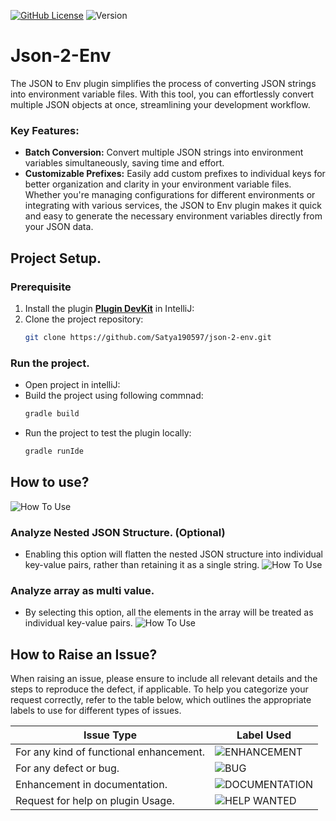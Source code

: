 [![GitHub License](https://img.shields.io/badge/license-MIT-green.svg)](https://opensource.org/licenses/MIT)
![Version](https://img.shields.io/badge/version-1.0.4-blue.svg)
# Json-2-Env
The JSON to Env plugin simplifies the process of converting JSON strings into environment variable files. With this tool, you can effortlessly convert multiple JSON objects at once, streamlining your development workflow.
### Key Features:
- **Batch Conversion:** Convert multiple JSON strings into environment variables simultaneously, saving time and effort.
- **Customizable Prefixes:** Easily add custom prefixes to individual keys for better organization and clarity in your environment variable files.
Whether you're managing configurations for different environments or integrating with various services, the JSON to Env plugin makes it quick and easy to generate the necessary environment variables directly from your JSON data.
## Project Setup.
### Prerequisite
1. Install the plugin **[Plugin DevKit](https://plugins.jetbrains.com/plugin/22851-plugin-devkit)** in IntelliJ:
2. Clone the project repository:
   ```bash
   git clone https://github.com/Satya190597/json-2-env.git
   ```
### Run the project.
- Open project in intelliJ:
- Build the project using following commnad:
  ```bash
  gradle build
  ```
- Run the project to test the plugin locally:
  ```bash
  gradle runIde
  ```
## How to use?
![How To Use](https://i.imgur.com/ac2V9k2.png)
### Analyze Nested JSON Structure. (Optional)
- Enabling this option will flatten the nested JSON structure into individual key-value pairs, rather than retaining it as a single string.
![How To Use](https://i.imgur.com/ddFS11U.png)
### Analyze array as multi value.
- By selecting this option, all the elements in the array will be treated as individual key-value pairs.
![How To Use](https://i.imgur.com/JU6y2oQ.png)
## How to Raise an Issue?
When raising an issue, please ensure to include all relevant details and the steps to reproduce the defect, if applicable. To help you categorize your request correctly, refer to the table below, which outlines the appropriate labels to use for different types of issues.

| Issue Type                     | Label Used               |
|--------------------------------|-------------------------|
| For any kind of functional enhancement.                    | ![ENHANCEMENT](https://img.shields.io/badge/enhancement-cyan)            |
| For any defect or bug.                  |  ![BUG](https://img.shields.io/badge/bug-red)|
| Enhancement in documentation.    | ![DOCUMENTATION](https://img.shields.io/badge/documentation-blue)           |
| Request for help on plugin Usage. | ![HELP WANTED](https://img.shields.io/badge/help%20wanted-green)           |





